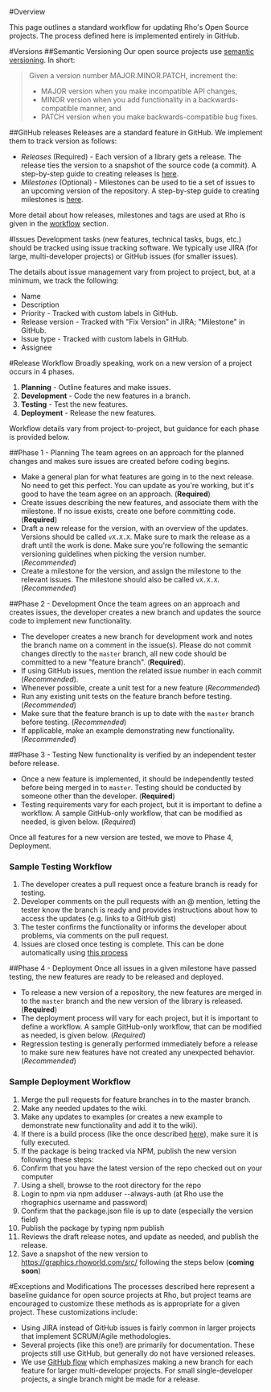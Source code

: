 #Overview

This page outlines a standard workflow for updating Rho's Open Source projects. The process defined here is implemented entirely in GitHub. 

#Versions
##Semantic Versioning
Our open source projects use [semantic versioning](http://semver.org/). In short: 

> Given a version number MAJOR.MINOR.PATCH, increment the:
> 
> - MAJOR version when you make incompatible API changes,
> - MINOR version when you add functionality in a backwards-compatible manner, and
> - PATCH version when you make backwards-compatible bug fixes.

##GitHub releases
Releases are a standard feature in GitHub. We implement them to track version as follows: 
- _Releases_ (Required) - Each version of a library gets a release. The release ties the version to a snapshot of the source code (a commit). A    step-by-step guide to creating releases is [here](https://help.github.com/articles/creating-releases/). 
- _Milestones_ (Optional) - Milestones can be used to tie a set of issues to an upcoming version of the repository. A step-by-step guide to creating milestones is [here](https://help.github.com/articles/creating-and-editing-milestones-for-issues-and-pull-requests/).

More detail about how releases, milestones and tags are used at Rho is given in the [workflow](#release-workflow) section. 

#Issues
Development tasks (new features, technical tasks, bugs, etc.) should be tracked using issue tracking software. We typically use JIRA (for large, multi-developer projects) or GitHub issues (for smaller issues). 

The details about issue management vary from project to project, but, at a minimum, we track the following:
- Name
- Description
- Priority - Tracked with custom labels in GitHub. 
- Release version - Tracked with "Fix Version" in JIRA; "Milestone" in GitHub.
- Issue type - Tracked with custom labels in GitHub. 
- Assignee

#Release Workflow
Broadly speaking, work on a new version of a project occurs in 4 phases.

1. **Planning** - Outline features and make issues. 
2. **Development** - Code the new features in a branch. 
3. **Testing** - Test the new features. 
4. **Deployment** - Release the new features.

Workflow details vary from project-to-project, but guidance for each phase is provided below.

##Phase 1 - Planning
The team agrees on an approach for the planned changes and makes sure issues are created before coding begins.

- Make a general plan for what features are going in to the next release. No need to get this perfect. You can update as you're working, but it's good to have the team agree on an approach. (**Required**)
- Create issues describing the new features, and associate them with the milestone. If no issue exists, create one before committing code. (**Required**)
- Draft a new release for the version, with an overview of the updates. Versions should be called `vX.X.X`. Make sure to mark the release as a draft until the work is done.  Make sure you're following the semantic versioning guidelines when picking the version number. (*Recommended*)
- Create a milestone for the version, and assign the milestone to the relevant issues. The milestone should also be called `vX.X.X`. (*Recommended*)

##Phase 2 - Development
Once the team agrees on an approach and creates issues, the developer creates a new branch and updates the source code to implement new functionality.

- The developer creates a new branch for development work and notes the branch name on a comment in the issue(s). Please do not commit changes directly to the `master` branch, all new code should be committed to a new "feature branch". (**Required**).
- If using GitHub issues, mention the related issue number in each commit (*Recommended*). 
- Whenever possible, create a unit test for a new feature (*Recommended*)
- Run any existing unit tests on the feature branch before testing. (*Recommended*)
- Make sure that the feature branch is up to date with the `master` branch before testing. (*Recommended*)
- If applicable, make an example demonstrating new functionality. (*Recommended*)

##Phase 3 - Testing
New functionality is verified by an independent tester before release. 

- Once a new feature is implemented, it should be independently tested before being merged in to `master`. Testing should be conducted by someone other than the developer. (**Required**)
- Testing requirements vary for each project, but it is important to define a workflow. A sample GitHub-only workflow, that can be modified as needed, is given below. (*Required*)

Once all features for a new version are tested, we move to Phase 4, Deployment. 

### Sample Testing Workflow
 1. The developer creates a pull request once a feature branch is ready for testing.
 2. Developer comments on the pull requests with an @ mention, letting the tester know the branch is ready and provides instructions about how to access the updates (e.g. links to a GitHub gist) 
 3. The tester confirms the functionality or informs the developer about problems, via comments on the pull request. 
 4. Issues are closed once testing is complete. This can be done automatically using [this process](https://github.com/blog/1506-closing-issues-via-pull-requests)

##Phase 4 - Deployment
Once all issues in a given milestone have passed testing, the new features are ready to be released and deployed.

- To release a new version of a repository, the new features are merged in to the `master` branch and the new version of the library is released. (**Required**)
- The deployment process will vary for each project, but it is important to define a workflow. A sample GitHub-only workflow, that can be modified as needed, is given below. (*Required*)
- Regression testing is generally performed immediately before a release to make sure new features have not created any unexpected behavior. (*Recommended*)

### Sample Deployment Workflow
  1. Merge the pull requests for feature branches in to the master branch.
  2. Make any needed updates to the wiki.
  3. Make any updates to examples (or creates a new example to demonstrate new functionality and add it to the wiki).
  4. If there is a build process (like the once described [here](https://github.com/RhoInc/webcharts-wrapper-boilerplate/wiki)), make sure it is fully executed.
  5. If the package is being tracked via NPM, publish the new version following these steps:  
   1. Confirm that you have the latest version of the repo checked out on your computer
   2. Using a shell, browse to the root directory for the repo
   3. Login to npm via npm adduser --always-auth (at Rho use the rhographics username and password)
   4. Confirm that the package.json file is up to date (especially the version field)
   5. Publish the package by typing npm publish
  6. Reviews the draft release notes, and update as needed, and publish the release.
  7. Save a snapshot of the new version to https://graphics.rhoworld.com/src/ following the steps below (__coming soon__)

#Exceptions and Modifications
The processes described here represent a baseline guidance for open source projects at Rho, but project teams are encouraged to customize these methods as is appropriate for a given project. These customizations include: 

- Using JIRA instead of GitHub issues is fairly common in larger projects that implement SCRUM/Agile methodologies. 
- Several projects (like this one!) are primarily for documentation. These projects still use GitHub, but generally do not have versioned releases. 
- We use [GitHub flow](https://guides.github.com/introduction/flow/) which emphasizes making a new branch for each feature for larger multi-developer projects. For small single-developer projects, a single branch might be made for a release. 
